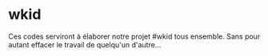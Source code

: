 wkid
====
Ces codes serviront à élaborer notre projet #wkid tous ensemble.
Sans pour autant effacer le travail de quelqu'un d'autre... 


